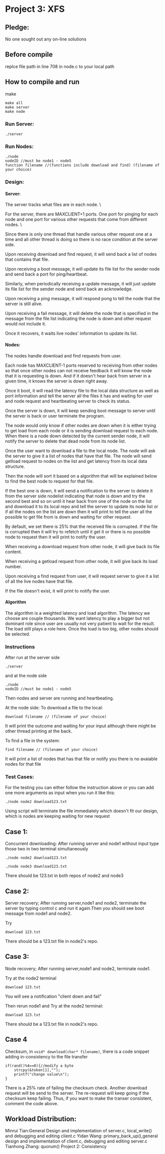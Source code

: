 # Project 3: XFS

## Pledge:
No one sought out any on-line solutions

## Before compile

replce file path in line 708 in node.c to your local path

## How to compile and run
make
```
make all
make server
make node
```


### Run Server:

```
./server
```

### Run Nodes:

```
./node
nodeID //must be node1 - node5
function filename //(functions include download and find) (filename of your choice)
```


### Design:

#### Server:
The server tracks what files are in each node. \

For the server, there are MAXCLIENT+1 ports. One port for pinging for each node and one port for various other requests that come from different nodes. \

Since there is only one thread that handle various other request one at a time and all other thread is doing so there is no race condition at the server side.

Upon receiving download and find request, it will send back a list of nodes that contains that file.

Upon receiving a boot message, it will update its file list for the sender node and send back a port for ping/heartbeat.

Similarly, when periodically receiving a update message, it will just update its file list for the sender node and send back an acknowledge.

Upon receiving a ping message, it will respond pong to tell the node that the server is still alive.

Upon receiving a fail message, it will delete the node that is specified in the message from the file list indicating the node is down and other request would not include it.

Once it recovers, it waits live nodes' information to update its list.



#### Nodes:
The nodes handle download and find requests from user.

Each node has MAXCLIENT-1 ports reserved to receiving from other nodes so that once other nodes can not receive feedback it will know the node that it is requesting is down. And if it doesn't hear back from server in a given time, it knows the server is down right away.

Once it boot, it will read the latency file to the local data structure as well as port information and tell the server all the files it has and waiting for user and node request and heartbeating server to check its status.

Once the server is down, it will keep sending boot message to server until the server is back or user terminate the program.

The node would only know if other nodes are down when it is either trying to get load from each node or it is sending download request to each node. When there is a node down detected by the current sender node, it will notify the server to delete that dead node from its node list.

Once the user want to download a file to the local node. The node will ask the server to give it a list of nodes that have that file. The node will send getload request to nodes on the list and get latency from its local data structure. 

Then the node will sort it based on a algorithm that will be explained below to find the best node to request for that file. 

If the best one is down, it will send a notification to the server to delete it from the server side nodelist indicating that node is down and try the second best and so on until it hear back from one of the node on the list and download it to its local repo  and tell the server to update its node list or if all the nodes on the list are down then it will print to tell the user all the possible to get file from is down and waiting for other request. 

By default, we set there is 25% that the received file is corrupted.
If the file is corrupted then it will try to refetch until it get it or there is no possible node to request then it will print to notify the user.


When receiving a download request from other node, it will give back its file content. 

When receiving a getload request from other node, it will give back its load number.

Upon receiving a find request from user, it will request server to give it a list of all the live nodes have that file.

If the file doesn't exist, it will print to notify the user.

#### Algorithm

The algorithm is a weighted latency and load algorithm. The latency we choose are couple thousands. We want latency to play a bigger but not dominant role since user are usually not very patient to wait for the result. The load still plays a role here. Once the load is too big, other nodes should be selected. 


### Instructions

After run at the server side

```
./server
```

and at the node side

```
./node
nodeID //must be node1 - node5
```

Then nodes and server are running and heartbeating.

At the node side:
To download a file to the local:

```
download filename // (filename of your choice)
```
It will print the outcome and waiting for your input although there might be other thread printing at the back.

To find a file in the system:

```
find filename // (filename of your choice)
```
It will print a list of nodes that has that file or notify you there is no avaiable nodes for that file


### Test Cases:
For the testing you can either follow the instruction above or you can add one more arguments as input when you run it like this:

```
./node node2 download123.txt
```

Using script will terminate the file immediately which doesn't fit our design, which is nodes are keeping waiting for new request

## Case 1:
Concurrent downloading:
After running server and node1 without input type those two in two terminal simultaneously

```
./node node2 download123.txt
```

```
./node node3 download123.txt
```
There should be 123.txt in both repos of node2 and node3
## Case 2:
Server recovery;
After running server,node1 and node2, terminate the server by typing control c and run it again.Then you should see boot message from node1 and node2.
 
Try
```
download 123.txt
```

There should be a 123.txt file in node2's repo.

## Case 3:

Node recovery;
After running server,node1 and node2, terminate node1.

Try at the node2 terminal
```
download 123.txt
```
You will see a notification "client down and fail"

Then rerun node1 and 
Try at the node2 terminal:
```
download 123.txt
```
There should be a 123.txt file in node2's repo.

## Case 4

Checksum, in ```void* download(char* filename)```, there is a code snippet adding in-consistency to the file transfer
```
if(rand()%4==0){//modify a byte
    strcpy(&token[1],"");
    printf("change value\n");
}
```
There is a 25% rate of failing the checksum check. Another download request will be send to the server. The re-request will keep going if the checksum keep failing.
Thus, if you want to make the transer consistent, comment the code above.

## Workload Distribution:
Minrui Tian:General Design and implementation of server.c, local_write() and debugging and editing client.c
Yidan Wang: primary_back_up(),general design and implementation of client.c, debugging and editing server.c
Tianhong Zhang: quorum() Project 2: Consistency

